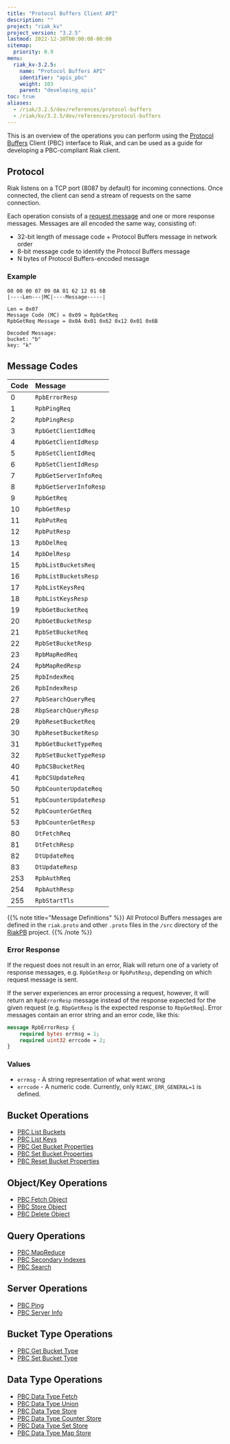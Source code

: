 ```yaml
---
title: "Protocol Buffers Client API"
description: ""
project: "riak_kv"
project_version: "3.2.5"
lastmod: 2022-12-30T00:00:00-00:00
sitemap:
  priority: 0.9
menu:
  riak_kv-3.2.5:
    name: "Protocol Buffers API"
    identifier: "apis_pbc"
    weight: 103
    parent: "developing_apis"
toc: true
aliases:
  - /riak/3.2.5/dev/references/protocol-buffers
  - /riak/kv/3.2.5/dev/references/protocol-buffers
---
```


This is an overview of the operations you can perform using the
[Protocol Buffers](https://code.google.com/p/protobuf/) Client (PBC)
interface to Riak, and can be used as a guide for developing a
PBC-compliant Riak client.

## Protocol

Riak listens on a TCP port (8087 by default) for incoming connections.
Once connected, the client can send a stream of requests on the same
connection.

Each operation consists of a [request message](https://developers.google.com/protocol-buffers/docs/encoding) and one or more response messages. Messages are all encoded the same way, consisting of:

* 32-bit length of message code + Protocol Buffers message in network
  order
* 8-bit message code to identify the Protocol Buffers message
* N bytes of Protocol Buffers-encoded message

### Example

```
00 00 00 07 09 0A 01 62 12 01 6B
|----Len---|MC|----Message-----|

Len = 0x07
Message Code (MC) = 0x09 = RpbGetReq
RpbGetReq Message = 0x0A 0x01 0x62 0x12 0x01 0x6B

Decoded Message:
bucket: "b"
key: "k"
```

## Message Codes

Code | Message |
:----|:--------|
0 | `RpbErrorResp` |
1 | `RpbPingReq` |
2 | `RpbPingResp` |
3 | `RpbGetClientIdReq` |
4 | `RpbGetClientIdResp` |
5 | `RpbSetClientIdReq` |
6 | `RpbSetClientIdResp` |
7 | `RpbGetServerInfoReq` |
8 | `RpbGetServerInfoResp` |
9 | `RpbGetReq` |
10 | `RpbGetResp` |
11 | `RpbPutReq` |
12 | `RpbPutResp` |
13 | `RpbDelReq` |
14 | `RpbDelResp` |
15 | `RpbListBucketsReq` |
16 | `RpbListBucketsResp` |
17 | `RpbListKeysReq` |
18 | `RpbListKeysResp` |
19 | `RpbGetBucketReq` |
20 | `RpbGetBucketResp` |
21 | `RpbSetBucketReq` |
22 | `RpbSetBucketResp` |
23 | `RpbMapRedReq` |
24 | `RpbMapRedResp` |
25 | `RpbIndexReq` |
26 | `RpbIndexResp` |
27 | `RpbSearchQueryReq` |
28 | `RbpSearchQueryResp` |
29 | `RpbResetBucketReq` |
30 | `RpbResetBucketResp` |
31 | `RpbGetBucketTypeReq` |
32 | `RpbSetBucketTypeResp` |
40 | `RpbCSBucketReq` |
41 | `RpbCSUpdateReq` |
50 | `RpbCounterUpdateReq` |
51 | `RpbCounterUpdateResp` |
52 | `RpbCounterGetReq` |
53 | `RpbCounterGetResp` |
80 | `DtFetchReq` |
81 | `DtFetchResp` |
82 | `DtUpdateReq` |
83 | `DtUpdateResp` |
253 | `RpbAuthReq` |
254 | `RpbAuthResp` |
255 | `RpbStartTls` |

{{% note title="Message Definitions" %}}
All Protocol Buffers messages are defined in the `riak.proto` and other
`.proto` files in the `/src` directory of the
<a href="https://github.com/basho/riak_pb">RiakPB</a> project.
{{% /note %}}

### Error Response

If the request does not result in an error, Riak will return one of a
variety of response messages, e.g. `RpbGetResp` or `RpbPutResp`,
depending on which request message is sent.

If the server experiences an error processing a request, however, it
will return an `RpbErrorResp` message instead of the response expected
for the given request (e.g. `RbpGetResp` is the expected response to
`RbpGetReq`). Error messages contain an error string and an error code,
like this:

```protobuf
message RpbErrorResp {
    required bytes errmsg = 1;
    required uint32 errcode = 2;
}
```

### Values

* `errmsg` - A string representation of what went wrong
* `errcode` - A numeric code. Currently, only `RIAKC_ERR_GENERAL=1`
  is defined.

## Bucket Operations

* [PBC List Buckets]({{<baseurl>}}riak/kv/3.2.5/developing/api/protocol-buffers/list-buckets)
* [PBC List Keys]({{<baseurl>}}riak/kv/3.2.5/developing/api/protocol-buffers/list-keys)
* [PBC Get Bucket Properties]({{<baseurl>}}riak/kv/3.2.5/developing/api/protocol-buffers/get-bucket-props)
* [PBC Set Bucket Properties]({{<baseurl>}}riak/kv/3.2.5/developing/api/protocol-buffers/set-bucket-props)
* [PBC Reset Bucket Properties]({{<baseurl>}}riak/kv/3.2.5/developing/api/protocol-buffers/reset-bucket-props)

## Object/Key Operations

* [PBC Fetch Object]({{<baseurl>}}riak/kv/3.2.5/developing/api/protocol-buffers/fetch-object)
* [PBC Store Object]({{<baseurl>}}riak/kv/3.2.5/developing/api/protocol-buffers/store-object)
* [PBC Delete Object]({{<baseurl>}}riak/kv/3.2.5/developing/api/protocol-buffers/delete-object)

## Query Operations

* [PBC MapReduce]({{<baseurl>}}riak/kv/3.2.5/developing/api/protocol-buffers/mapreduce)
* [PBC Secondary Indexes]({{<baseurl>}}riak/kv/3.2.5/developing/api/protocol-buffers/secondary-indexes)
* [PBC Search]({{<baseurl>}}riak/kv/3.2.5/developing/api/protocol-buffers/search)

## Server Operations

* [PBC Ping]({{<baseurl>}}riak/kv/3.2.5/developing/api/protocol-buffers/ping)
* [PBC Server Info]({{<baseurl>}}riak/kv/3.2.5/developing/api/protocol-buffers/server-info)

## Bucket Type Operations

* [PBC Get Bucket Type]({{<baseurl>}}riak/kv/3.2.5/developing/api/protocol-buffers/get-bucket-type)
* [PBC Set Bucket Type]({{<baseurl>}}riak/kv/3.2.5/developing/api/protocol-buffers/set-bucket-type)

## Data Type Operations

* [PBC Data Type Fetch]({{<baseurl>}}riak/kv/3.2.5/developing/api/protocol-buffers/dt-fetch)
* [PBC Data Type Union]({{<baseurl>}}riak/kv/3.2.5/developing/api/protocol-buffers/dt-union)
* [PBC Data Type Store]({{<baseurl>}}riak/kv/3.2.5/developing/api/protocol-buffers/dt-store)
* [PBC Data Type Counter Store]({{<baseurl>}}riak/kv/3.2.5/developing/api/protocol-buffers/dt-counter-store)
* [PBC Data Type Set Store]({{<baseurl>}}riak/kv/3.2.5/developing/api/protocol-buffers/dt-set-store)
* [PBC Data Type Map Store]({{<baseurl>}}riak/kv/3.2.5/developing/api/protocol-buffers/dt-map-store)

